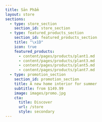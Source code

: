 ```yaml
---
title: Sản Phẩm
layout: store
sections:
  - type: store_section
    section_id: store_section
  - type: featured_products_section
    section_id: featured_products_section
    title: "\x1D"
    icon: true
    featured_products:
      - content/pages/products/plant1.md
      - content/pages/products/plant3.md
      - content/pages/products/plant5.md
      - content/pages/products/plant7.md
  - type: promotion_section
    section_id: promotion_section
    title: A new home interior for summer
    subtitle: from $149.99
    image: images/promo.jpg
    cta:
      title: Discover
      url: /store
      style: secondary
---
```

